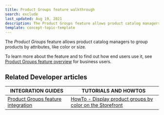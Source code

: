 ```yaml
---
title: Product Groups feature walkthrough
search: exclude
last_updated: Aug 19, 2021
description: The Product Groups feature allows product catalog managers to group products by attributes, like color or size.
template: concept-topic-template
---
```


The _Product Groups_ feature allows product catalog managers to group products by attributes, like color or size.


To learn more about the feature and to find out how end users use it, see [Product Groups feature overview](/docs/scos/user/features/{{page.version}}/product-groups-feature-overview.html) for business users.


## Related Developer articles

|INTEGRATION GUIDES | TUTORIALS AND HOWTOS |
|---------|---------|
| [Product Groups feature integration](/docs/scos/dev/feature-integration-guides/{{page.version}}/product-groups-feature-integration.html) | [HowTo - Display product groups by color on the Storefront](/docs/scos/dev/tutorials-and-howtos/howtos/feature-howtos/howto-display-product-groups-by-color-on-the-storefront.html)  |
